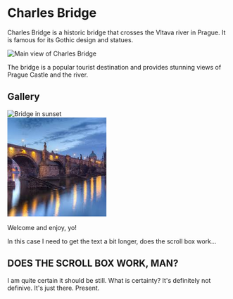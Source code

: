 # Charles Bridge

Charles Bridge is a historic bridge that crosses the Vltava river in Prague. It is famous for its Gothic design and statues.

![Main view of Charles Bridge](main.jpg)

The bridge is a popular tourist destination and provides stunning views of Prague Castle and the river.

## Gallery

![Bridge in sunset](../images/charles_bridge/main.png)  
![View from Charles Bridge](main.png)

Welcome and enjoy, yo!

In this case I need to get the text a bit longer, 
does the scroll box work... 
## DOES THE SCROLL BOX WORK, MAN?

I am quite certain it should be still. 
What is certainty? It's definitely not definive. It's just there. Present. 
